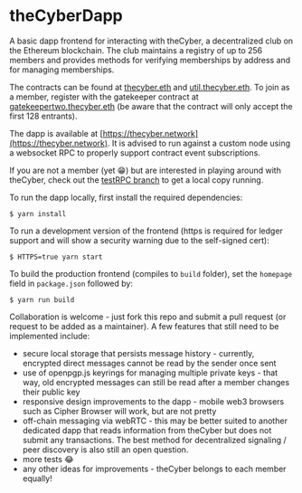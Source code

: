 # theCyberDapp

A basic dapp frontend for interacting with theCyber, a decentralized club on the Ethereum blockchain. The club maintains a registry of up to 256 members and provides methods for verifying memberships by address and for managing memberships.

The contracts can be found at [thecyber.eth](https://etherscan.io/address/thecyber.eth#code) and [util.thecyber.eth](https://etherscan.io/address/util.thecyber.eth#code). To join as a member, register with the gatekeeper contract at [gatekeepertwo.thecyber.eth](https://etherscan.io/address/gatekeepertwo.thecyber.eth#code) (be aware that the contract will only accept the first 128 entrants).

The dapp is available at [https://thecyber.network](https://thecyber.network). It is advised to run against a custom node using a websocket RPC to properly support contract event subscriptions.

If you are not a member (yet :grin:) but are interested in playing around with theCyber, check out the [testRPC branch](https://github.com/0age/theCyberDapp/tree/testRPC) to get a local copy running.

To run the dapp locally, first install the required dependencies:
```
$ yarn install
```

To run a development version of the frontend (https is required for ledger support and will show a security warning due to the self-signed cert):

```
$ HTTPS=true yarn start
```

To build the production frontend (compiles to `build` folder), set the `homepage` field in `package.json` followed by:

```
$ yarn run build
```

Collaboration is welcome - just fork this repo and submit a pull request (or request to be added as a maintainer). A few features that still need to be implemented include:

* secure local storage that persists message history - currently, encrypted direct messages cannot be read by the sender once sent
* use of openpgp.js keyrings for managing multiple private keys - that way, old encrypted messages can still be read after a member changes their public key
* responsive design improvements to the dapp - mobile web3 browsers such as Cipher Browser will work, but are not pretty
* off-chain messaging via webRTC - this may be better suited to another dedicated dapp that reads information from theCyber but does not submit any transactions. The best method for decentralized signaling / peer discovery is also still an open question.
* more tests :joy:
* any other ideas for improvements - theCyber belongs to each member equally!